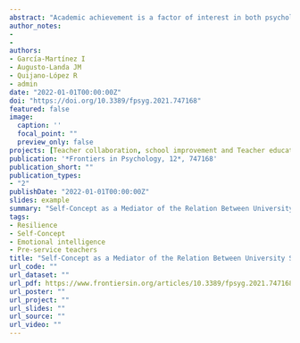 ```yaml
---
abstract: "Academic achievement is a factor of interest in both psychology and education. Determining which factors have a negative or positive influence on academic performance has produced different investigations. The present study focuses on analyzing the relationship between resilience, emotional intelligence, self-concept and the academic achievement of university students. For this purpose, different self-report tools were administered to a sample of 1,020 university students from Southern Spain. The Structural Equation-based mediational analysis suggests that there is no direct relationship between resilience and academic achievement, nor between emotional intelligence and academic achievement. Likewise, self-concept is positioned as a mediating factor in the relationship between resilience and academic achievement. The findings indicate that university students who exhibit high levels of resilience tend to cope better with difficult moments and understand and value the effort required and invested in study time. This study supports positive beliefs and behaviors for better academic achievement."
author_notes:
- 
- 
authors:
- García-Martínez I
- Augusto-Landa JM
- Quijano-López R
- admin
date: "2022-01-01T00:00:00Z"
doi: "https://doi.org/10.3389/fpsyg.2021.747168"
featured: false
image:
  caption: '' 
  focal_point: ""
  preview_only: false
projects: [Teacher collaboration, school improvement and Teacher education]
publication: '*Frontiers in Psychology, 12*, 747168'
publication_short: ""
publication_types:
- "2"
publishDate: "2022-01-01T00:00:00Z"
slides: example
summary: "Self-Concept as a Mediator of the Relation Between University Students’ Resilience and Academic Achievement"
tags:
- Resilience
- Self-Concept
- Emotional intelligence
- Pre-service teachers
title: "Self-Concept as a Mediator of the Relation Between University Students’ Resilience and Academic Achievement"
url_code: ""
url_dataset: ""
url_pdf: https://www.frontiersin.org/articles/10.3389/fpsyg.2021.747168/pdf
url_poster: ""
url_project: ""
url_slides: ""
url_source: ""
url_video: ""
---
```

